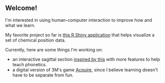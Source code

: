 ## Welcome!

I'm interested in using human-computer interaction to improve how and what we learn.

My favorite project so far is [this R Shiny application](https://github.com/jacoblarget/chemical-position-visualizer) that helps visualize a set of chemical position data.

Currently, here are some things I'm working on:
- an interactive sagittal section [inspired by this](http://smu-facweb.smu.ca/~s0949176/sammy/) with more features to help teach phonetics.
- a digital version of 3M's game [Acquire](https://en.wikipedia.org/wiki/Acquire), since I believe learning doesn't have to be separate from fun.

<!---
jacoblarget/jacoblarget is a ✨ special ✨ repository because its `README.md` (this file) appears on your GitHub profile.
You can click the Preview link to take a look at your changes.

1. Ignore the GE Healthcare project
2. Pull up Shiny page from JR
3. Pull up Physics Simulator from Shreya
--->
